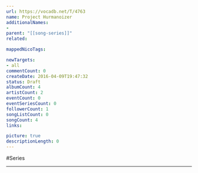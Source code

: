 ```yaml
---
url: https://vocadb.net/T/4763
name: Project Hurmanoizer
additionalNames: 
- 
parent: "[[song-series]]"
related:

mappedNicoTags:

newTargets:
- all
commentCount: 0
createDate: 2016-04-09T19:47:32
status: Draft
albumCount: 4
artistCount: 2
eventCount: 0
eventSeriesCount: 0
followerCount: 1
songListCount: 0
songCount: 4
links: 

picture: true
descriptionLength: 0
---
```


#Series



---

